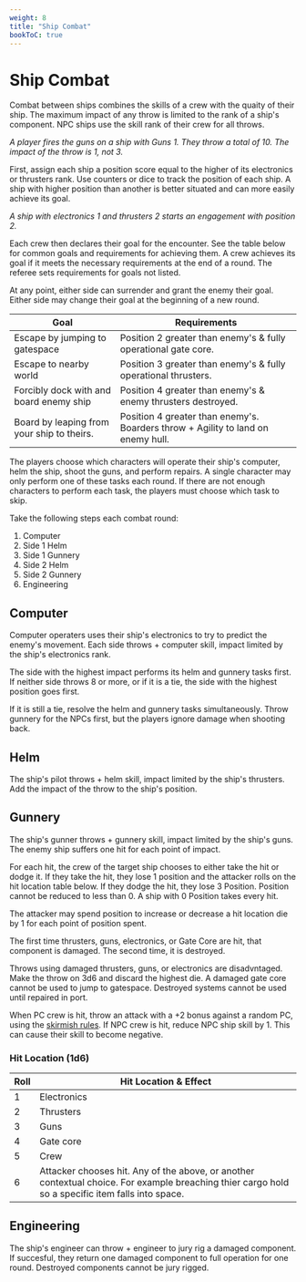 ```yaml
---
weight: 8
title: "Ship Combat"
bookToC: true
---
```


# Ship Combat
Combat between ships combines the skills of a crew with the quaity of their ship. The maximum impact of any throw is limited to the rank of a ship's component. NPC ships use the skill rank of their crew for all throws.

*A player fires the guns on a ship with Guns 1. They throw a total of 10. The impact of the throw is 1, not 3.*

First, assign each ship a position score equal to the higher of its electronics or thrusters rank. Use counters or dice to track the position of each ship. A ship with higher position than another is better situated and can more easily achieve its goal.

*A ship with electronics 1 and thrusters 2 starts an engagement with position 2.*

Each crew then declares their goal for the encounter. See the table below for common goals and requirements for achieving them. A crew achieves its goal if it meets the necessary requirements at the end of a round. The referee sets requirements for goals not listed.

At any point, either side can surrender and grant the enemy their goal. Either side may change their goal at the beginning of a new round.

| Goal | Requirements |
|------|--------------|
| Escape by jumping to gatespace | Position 2 greater than enemy's & fully operational gate core. |
| Escape to nearby world | Position 3 greater than enemy's & fully operational thrusters. |
| Forcibly dock with and board enemy ship | Position 4 greater than enemy's & enemy thrusters destroyed. |
| Board by leaping from your ship to theirs. | Position 4 greater than enemy's. Boarders throw + Agility to land on enemy hull. |

The players choose which characters will operate their ship's computer, helm the ship, shoot the guns, and perform repairs. A single character may only perform one of these tasks each round. If there are not enough characters to perform each task, the players must choose which task to skip.

Take the following steps each combat round:
1. Computer
2. Side 1 Helm
3. Side 1 Gunnery
4. Side 2 Helm
5. Side 2 Gunnery
6. Engineering

## Computer
Computer operaters uses their ship's electronics to try to predict the enemy's movement. Each side throws + computer skill, impact limited by the ship's electronics rank.

The side with the highest impact performs its helm and gunnery tasks first. If neither side throws 8 or more, or if it is a tie, the side with the highest position goes first.

If it is still a tie, resolve the helm and gunnery tasks simultaneously. Throw gunnery for the NPCs first, but the players ignore damage when shooting back.

## Helm
The ship's pilot throws + helm skill, impact limited by the ship's thrusters. Add the impact of the throw to the ship's position.

## Gunnery
The ship's gunner throws + gunnery skill, impact limited by the ship's guns. The enemy ship suffers one hit for each point of impact.

For each hit, the crew of the target ship chooses to either take the hit or dodge it. If they take the hit, they lose 1 position and the attacker rolls on the hit location table below. If they dodge the hit, they lose 3 Position. Position cannot be reduced to less than 0. A ship with 0 Position takes every hit.

The attacker may spend position to increase or decrease a hit location die by 1 for each point of position spent.

The first time thrusters, guns, electronics, or Gate Core are hit, that component is damaged. The second time, it is destroyed.

Throws using damaged thrusters, guns, or electronics are disadvntaged. Make the throw on 3d6 and discard the highest die. A damaged gate core cannot be used to jump to gatespace. Destroyed systems cannot be used until repaired in port.

When PC crew is hit, throw an attack with a +2 bonus against a random PC, using the [skirmish rules](https://www.night-tripper.fun/chapters/rules-for-play/skirmishes/#attacks--wounds). If NPC crew is hit, reduce NPC ship skill by 1. This can cause their skill to become negative.

### Hit Location (1d6)
| Roll | Hit Location & Effect |
|------|-----------------------|
| 1 | Electronics |
| 2 | Thrusters |
| 3 | Guns |
| 4 | Gate core |
| 5 | Crew |
| 6 | Attacker chooses hit. Any of the above, or another contextual choice. For example breaching thier cargo hold so a specific item falls into space. |

## Engineering
The ship's engineer can throw + engineer to jury rig a damaged component. If succesful, they return one damaged component to full operation for one round. Destroyed components cannot be jury rigged.
